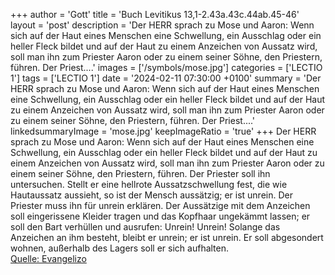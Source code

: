 +++
author = 'Gott'
title = 'Buch Levitikus 13,1-2.43a.43c.44ab.45-46'
layout = 'post'
description = 'Der HERR sprach zu Mose und Aaron: Wenn sich auf der Haut eines Menschen eine Schwellung, ein Ausschlag oder ein heller Fleck bildet und auf der Haut zu einem Anzeichen von Aussatz wird, soll man ihn zum Priester Aaron oder zu einem seiner Söhne, den Priestern, führen. Der Priest....'
images = ['/symbols/mose.jpg']
categories = ['LECTIO 1']
tags = ['LECTIO 1']
date = '2024-02-11 07:30:00 +0100'
summary = 'Der HERR sprach zu Mose und Aaron: Wenn sich auf der Haut eines Menschen eine Schwellung, ein Ausschlag oder ein heller Fleck bildet und auf der Haut zu einem Anzeichen von Aussatz wird, soll man ihn zum Priester Aaron oder zu einem seiner Söhne, den Priestern, führen. Der Priest....'
linkedsummaryImage = 'mose.jpg'
keepImageRatio = 'true'
+++
Der HERR sprach zu Mose und Aaron:
Wenn sich auf der Haut eines Menschen eine Schwellung, ein Ausschlag oder ein heller Fleck bildet und auf der Haut zu einem Anzeichen von Aussatz wird, soll man ihn zum Priester Aaron oder zu einem seiner Söhne, den Priestern, führen.
Der Priester soll ihn untersuchen.<!--more-->
Stellt er eine hellrote Aussatzschwellung fest, die wie Hautaussatz aussieht,
so ist der Mensch aussätzig; er ist unrein.
Der Priester muss ihn für unrein erklären.
Der Aussätzige mit dem Anzeichen soll eingerissene Kleider tragen und das Kopfhaar ungekämmt lassen; er soll den Bart verhüllen und ausrufen: Unrein! Unrein!
Solange das Anzeichen an ihm besteht, bleibt er unrein; er ist unrein. Er soll abgesondert wohnen, außerhalb des Lagers soll er sich aufhalten.<br> [Quelle: Evangelizo](https://evangeliumtagfuertag.org/DE/gospel)
